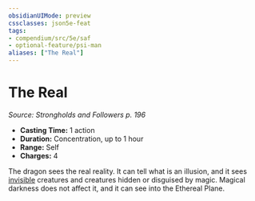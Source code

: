 ```yaml
---
obsidianUIMode: preview
cssclasses: json5e-feat
tags:
- compendium/src/5e/saf
- optional-feature/psi-man
aliases: ["The Real"]
---
```

# The Real
*Source: Strongholds and Followers p. 196*  

- **Casting Time:** 1 action  
- **Duration:** Concentration, up to 1 hour  
- **Range:** Self  
- **Charges:** 4  

The dragon sees the real reality. It can tell what is an illusion, and it sees [invisible](2-Mechanics/CLI/rules/conditions.md#invisible) creatures and creatures hidden or disguised by magic. Magical darkness does not affect it, and it can see into the Ethereal Plane.
